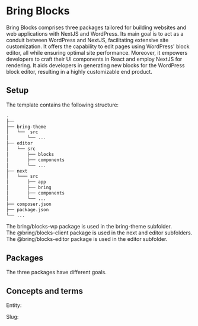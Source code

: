 # Bring Blocks

Bring Blocks comprises three packages tailored for building websites and web applications with NextJS and WordPress. Its main goal is to act as a conduit between WordPress and NextJS, facilitating extensive site customization. It offers the capability to edit pages using WordPress' block editor, all while ensuring optimal site performance. Moreover, it empowers developers to craft their UI components in React and employ NextJS for rendering. It aids developers in generating new blocks for the WordPress block editor, resulting in a highly customizable end product.

## Setup

The template contains the following structure:

```txt
.
├──
├── bring-theme
│   └──  src
│       └── ...
├── editor
│   └── src
│       ├── blocks
│       ├── components
│       └── ...
├── next
│   └─── src
│       ├── app
│       ├── bring
│       ├── components
│       └── ...
├── composer.json
├── package.json
└── ...
```

The bring/blocks-wp package is used in the bring-theme subfolder.  
The @bring/blocks-client package is used in the next and editor subfolders.  
The @bring/blocks-editor package is used in the editor subfolder.

## Packages

The three packages have different goals.

## Concepts and terms

Entity:

Slug:
